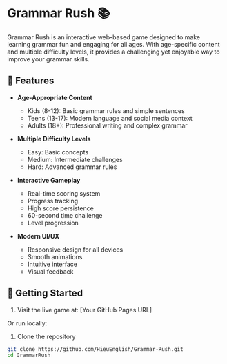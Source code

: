 # Grammar Rush 📚

Grammar Rush is an interactive web-based game designed to make learning grammar fun and engaging for all ages. With age-specific content and multiple difficulty levels, it provides a challenging yet enjoyable way to improve your grammar skills.

## 🌟 Features

- **Age-Appropriate Content**
  - Kids (8-12): Basic grammar rules and simple sentences
  - Teens (13-17): Modern language and social media context
  - Adults (18+): Professional writing and complex grammar

- **Multiple Difficulty Levels**
  - Easy: Basic concepts
  - Medium: Intermediate challenges
  - Hard: Advanced grammar rules

- **Interactive Gameplay**
  - Real-time scoring system
  - Progress tracking
  - High score persistence
  - 60-second time challenge
  - Level progression

- **Modern UI/UX**
  - Responsive design for all devices
  - Smooth animations
  - Intuitive interface
  - Visual feedback

## 🚀 Getting Started

1. Visit the live game at: [Your GitHub Pages URL]

Or run locally:

1. Clone the repository
```bash
git clone https://github.com/HieuEnglish/Grammar-Rush.git 
cd GrammarRush